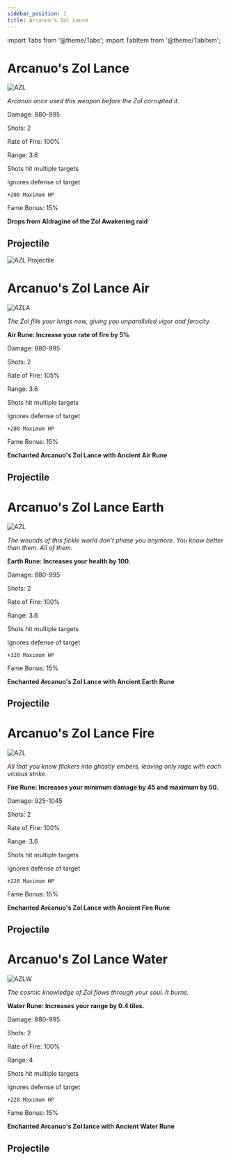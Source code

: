 ```yaml
---
sidebar_position: 1
title: Arcanuo's Zol Lance 
---
```


import Tabs from '@theme/Tabs';
import TabItem from '@theme/TabItem';

<Tabs>
  <TabItem value="Arcanuo's Zol Lance" label="Arcanuo's Zol Lance" default>

# Arcanuo's Zol Lance

![AZL](https://vwiki.valorserver.com/api/item/picture/arcanuo's%20zol%20lance)
    
<i>Arcanuo once used this weapon before the Zol corrupted it.</i>
    
   
Damage: 880-995

Shots: 2

Rate of Fire: 100%

Range: 3.6

Shots hit multiple targets

Ignores defense of target

    +200 Maximum HP

Fame Bonus: 15%

**Drops from Aldragine of the Zol Awakening raid**

## Projectile

![AZL Projectile](https://cdn.discordapp.com/attachments/948363371235913798/948435863124181022/unknown.png)
  </TabItem>
  <TabItem value="Air" label="Air">

# Arcanuo's Zol Lance Air
   
![AZLA](https://vwiki.valorserver.com/api/item/picture/arcanuo's%20zol%20lance%20air)
    
<i>The Zol fills your lungs now, giving you unparalleled vigor and ferocity.</i>

**Air Rune: Increase your rate of fire by 5%**
    
Damage: 880-995

Shots: 2

Rate of Fire: 105%

Range: 3.6

Shots hit multiple targets

Ignores defense of target

    +200 Maximum HP
    
Fame Bonus: 15%

**Enchanted Arcanuo's Zol Lance with Ancient Air Rune**

## Projectile

    
  </TabItem>
  <TabItem value="Earth" label="Earth">

# Arcanuo's Zol Lance Earth

![AZL](https://vwiki.valorserver.com/api/item/picture/arcanuo's%20zol%20lance%20earth)
    
<i>The wounds of this fickle world don't phase you anymore. You know better than them. All of them.</i>

**Earth Rune: Increases your health by 100.**
    
Damage: 880-995

Shots: 2

Rate of Fire: 100%

Range: 3.6

Shots hit multiple targets

Ignores defense of target

    +320 Maximum HP
    
Fame Bonus: 15%

**Enchanted Arcanuo's Zol Lance with Ancient Earth Rune**

## Projectile

    
  </TabItem>
  <TabItem value="Fire" label="Fire">

# Arcanuo's Zol Lance Fire
    
![AZL](https://vwiki.valorserver.com/api/item/picture/arcanuo's%20zol%20lance%20fire)

<i>All that you know flickers into ghastly embers, leaving only rage with each vicious strike.</i>
    
    
**Fire Rune: Increases your minimum damage by 45 and maximum by 50.**
    
Damage: 925-1045

Shots: 2

Rate of Fire: 100% 

Range: 3.6

Shots hit multiple targets

Ignores defense of target

    +220 Maximum HP

Fame Bonus: 15%

**Enchanted Arcanuo's Zol Lance with Ancient Fire Rune**

## Projectile

  
  </TabItem>
  <TabItem value="Water" label="Water"> 

# Arcanuo's Zol Lance Water

![AZLW](https://vwiki.valorserver.com/api/item/picture/arcanuo's%20zol%20lance%20water)
    
<i>The cosmic knowledge of Zol flows through your soul. It burns.</i>

**Water Rune: Increases your range by 0.4 tiles.**
    
Damage: 880-995

Shots: 2

Rate of Fire: 100%

Range: 4

Shots hit multiple targets

Ignores defense of target

    +220 Maximum HP

Fame Bonus: 15%

**Enchanted Arcanuo's Zol lance with Ancient Water Rune**

## Projectile


  </TabItem>
</Tabs>

